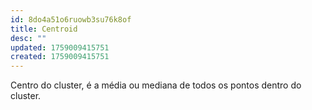 ```yaml
---
id: 8do4a51o6ruowb3su76k8of
title: Centroid
desc: ""
updated: 1759009415751
created: 1759009415751
---
```


Centro do cluster, é a média ou mediana de todos os pontos dentro do cluster.
